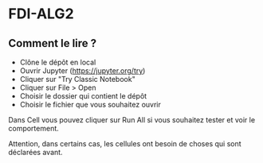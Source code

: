 # FDI-ALG2

## Comment le lire ?

- Clône le dépôt en local
- Ouvrir Jupyter (https://jupyter.org/try)
- Cliquer sur "Try Classic Notebook"
- Cliquer sur File > Open
- Choisir le dossier qui contient le dépôt
- Choisir le fichier que vous souhaitez ouvrir

Dans Cell vous pouvez cliquer sur Run All si vous souhaitez tester et voir le comportement.

Attention, dans certains cas, les cellules ont besoin de choses qui sont déclarées avant.
